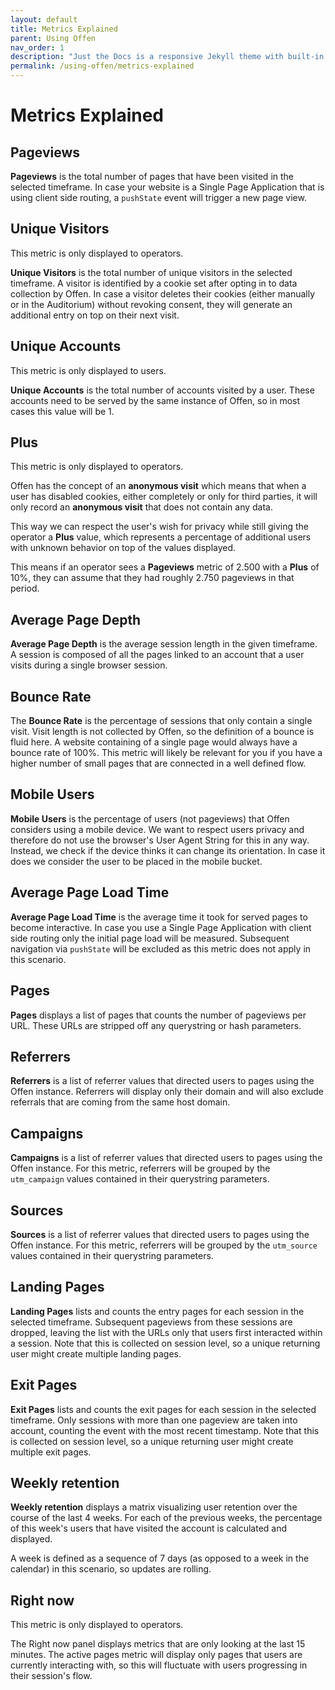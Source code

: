 ```yaml
---
layout: default
title: Metrics Explained
parent: Using Offen
nav_order: 1
description: "Just the Docs is a responsive Jekyll theme with built-in search that is easily customizable and hosted on GitHub Pages."
permalink: /using-offen/metrics-explained
---
```


# Metrics Explained

## Pageviews

__Pageviews__ is the total number of pages that have been visited in the selected timeframe. In case your website is a Single Page Application that is using client side routing, a `pushState` event will trigger a new page view.

## Unique Visitors

This metric is only displayed to operators.

__Unique Visitors__ is the total number of unique visitors in the selected timeframe. A visitor is identified by a cookie set after opting in to data collection by Offen. In case a visitor deletes their cookies (either manually or in the Auditorium) without revoking consent, they will generate an additional entry on top on their next visit.

## Unique Accounts

This metric is only displayed to users.

__Unique Accounts__ is the total number of accounts visited by a user. These accounts need to be served by the same instance of Offen, so in most cases this value will be 1.

## Plus

This metric is only displayed to operators.

Offen has the concept of an __anonymous visit__ which means that when a user has disabled cookies, either completely or only for third parties, it will only record an __anonymous visit__ that does not contain any data.

This way we can respect the user's wish for privacy while still giving the  operator a __Plus__ value, which represents a percentage of additional users with unknown behavior on top of the values displayed.

This means if an operator sees a __Pageviews__ metric of 2.500 with a __Plus__ of 10%, they can assume that they had roughly 2.750 pageviews in that period.

## Average Page Depth

__Average Page Depth__ is the average session length in the given timeframe. A session is composed of all the pages linked to an account that a user visits during a single browser session.

## Bounce Rate

The __Bounce Rate__ is the percentage of sessions that only contain a single visit. Visit length is not collected by Offen, so the definition of a bounce is fluid here. A website containing of a single page would always have a bounce rate of 100%. This metric will likely be relevant for you if you have a higher number of small pages that are connected in a well defined flow.

## Mobile Users

__Mobile Users__ is the percentage of users (not pageviews) that Offen considers using a mobile device. We want to respect users privacy and therefore do not use the browser's User Agent String for this in any way. Instead, we check if the device thinks it can change its orientation. In case it does we consider the user to be placed in the mobile bucket.

## Average Page Load Time

__Average Page Load Time__ is the average time it took for served pages to become interactive. In case you use a Single Page Application with client side routing only the initial page load will be measured. Subsequent navigation via `pushState` will be excluded as this metric does not apply in this scenario.

## Pages

__Pages__ displays a list of pages that counts the number of pageviews per URL. These URLs are stripped off any querystring or hash parameters.

## Referrers

__Referrers__ is a list of referrer values that directed users to pages using the Offen instance. Referrers will display only their domain and will also exclude referrals that are coming from the same host domain.

## Campaigns

__Campaigns__ is a list of referrer values that directed users to pages using the Offen instance. For this metric, referrers will be grouped by the `utm_campaign` values contained in their querystring parameters.

## Sources

__Sources__ is a list of referrer values that directed users to pages using the Offen instance. For this metric, referrers will be grouped by the `utm_source` values contained in their querystring parameters.

## Landing Pages

__Landing Pages__ lists and counts the entry pages for each session in the selected timeframe. Subsequent pageviews from these sessions are dropped, leaving the list with the URLs only that users first interacted within a session. Note that this is collected on session level, so a unique returning user might create multiple landing pages.

## Exit Pages

__Exit Pages__ lists and counts the exit pages for each session in the selected timeframe. Only sessions with more than one pageview are taken into account, counting the event with the most recent timestamp. Note that this is collected on session level, so a unique returning user might create multiple exit pages.

## Weekly retention

__Weekly retention__ displays a matrix visualizing user retention over the course of the last 4 weeks. For each of the previous weeks, the percentage of this week's users that have visited the account is calculated and displayed.

A week is defined as a sequence of 7 days (as opposed to a week in the calendar) in this scenario, so updates are rolling.

## Right now

This metric is only displayed to operators.

The Right now panel displays metrics that are only looking at the last 15 minutes. The active pages metric will display only pages that users are currently interacting with, so this will fluctuate with users progressing in their session's flow.
